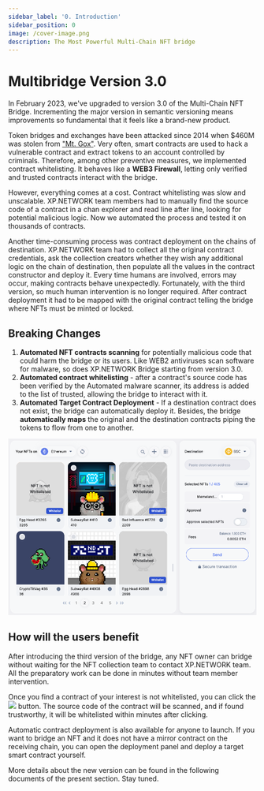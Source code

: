 ```yaml
---
sidebar_label: '0. Introduction'
sidebar_position: 0
image: /cover-image.png
description: The Most Powerful Multi-Chain NFT bridge
---
```


# Multibridge Version 3.0

In February 2023, we've upgraded to version 3.0 of the Multi-Chain NFT Bridge. Incrementing the major version in semantic versioning means improvements so fundamental that it feels like a brand-new product.

Token bridges and exchanges have been attacked since 2014 when $460M was stolen from ["Mt. Gox"](https://en.wikipedia.org/wiki/Mt._Gox). Very often, smart contracts are used to hack a vulnerable contract and extract tokens to an account controlled by criminals. Therefore, among other preventive measures, we implemented contract whitelisting. It behaves like a **WEB3 Firewall**, letting only verified and trusted contracts interact with the bridge.

However, everything comes at a cost. Contract whitelisting was slow and unscalable. XP.NETWORK team members had to manually find the source code of a contract in a chan explorer and read line after line, looking for potential malicious logic. Now we automated the process and tested it on thousands of contracts.

Another time-consuming process was contract deployment on the chains of destination. XP.NETWORK team had to collect all the original contract credentials, ask the collection creators whether they wish any additional logic on the chain of destination, then populate all the values in the contract constructor and deploy it. Every time humans are involved, errors may occur, making contracts behave unexpectedly. Fortunately, with the third version, so much human intervention is no longer required. After contract deployment it had to be mapped with the original contract telling the bridge where NFTs must be minted or locked.

## Breaking Changes

1. **Automated NFT contracts scanning** for potentially malicious code that could harm the bridge or its users. Like WEB2 antiviruses scan software for malware, so does XP.NETWORK Bridge starting from version 3.0.
2. **Automated contract whitelisting** - after a contract's source code has been verified by the Automated malware scanner, its address is added to the list of trusted, allowing the bridge to interact with it.
3. **Automated Target Contract Deployment** - If a destination contract does not exist, the bridge can automatically deploy it. Besides, the bridge **automatically maps** the original and the destination contracts piping the tokens to flow from one to another.

![Upgradable example](../../static/img/bridge3/whitelisting.png)

## How will the users benefit

After introducing the third version of the bridge, any NFT owner can bridge without waiting for the NFT collection team to contact XP.NETWORK team. All the preparatory work can be done in minutes without team member intervention.

Once you find a contract of your interest is not whitelisted, you can click the <img src="../../../img/bridge3/whitelist.png" class="inline" width="60"/> button. The source code of the contract will be scanned, and if found trustworthy, it will be whitelisted within minutes after clicking.

Automatic contract deployment is also available for anyone to launch. If you want to bridge an NFT and it does not have a mirror contract on the receiving chain, you can open the deployment panel and deploy a target smart contract yourself.

More details about the new version can be found in the following documents of the present section. Stay tuned.

